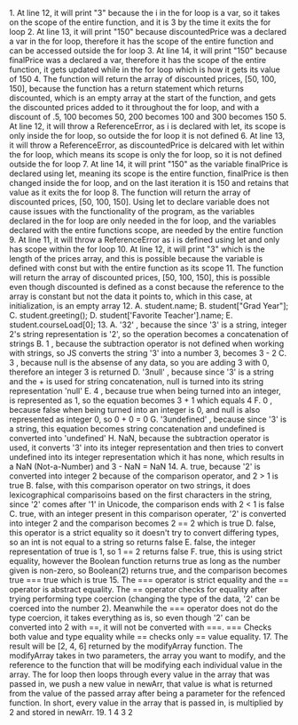 
1\. At line 12, it will print "3" because the i in the for loop is a var, so it takes on the scope of the entire function, and it is 3 by the time it exits the for loop
2\. At line 13, it will print "150" because discountedPrice was a declared a var in the for loop, therefore it has the scope of the entire function and can be accessed outside the for loop
3\. At line 14, it will print "150" because finalPrice was a declared a var, therefore it has the scope of the entire function, it gets updated while in the for loop which is how it gets its value of 150
4\. The function will return the array of discounted prices, [50, 100, 150], because the function has a return statement which returns discounted, which is an empty array at the start of the function, and gets the discounted prices added to it throughout the for loop, and with a discount of .5, 100 becomes 50, 200 becomes 100 and 300 becomes 150
5\. At line 12, it will throw a ReferenceError, as i is declared with let, its scope is only inside the for loop, so outside the for loop it is not defined
6\. At line 13, it will throw a ReferenceError, as discountedPrice is delcared with let within the for loop, which means its scope is only the for loop, so it is not defined outside the for loop
7\. At line 14, it will print "150" as the variable finalPrice is declared using let, meaning its scope is the entire function, finalPrice is then changed inside the for loop, and on the last iteration it is 150 and retains that value as it exits the for loop
8\. The function will return the array of discounted prices, [50, 100, 150]. Using let to declare variable does not cause issues with the functionality of the program, as the variables declared in the for loop are only needed in the for loop, and the variables declared with the entire functions scope, are needed by the entire function
9\. At line 11, it will throw a ReferenceError as i is defined using let and only has scope within the for loop
10\. At line 12, it will print "3" which is the length of the prices array, and this is possible because the variable is defined with const but with the entire function as its scope
11\. The function will return the array of discounted prices, [50, 100, 150], this is possible even though discounted is defined as a const because the reference to the array is constant but not the data it points to, which in this case, at initialization, is an empty array
12\. A. student.name;
    B. student["Grad Year"];
    C. student.greeting();
    D. student['Favorite Teacher'].name;
    E. student.courseLoad[0];
13\. A. '32' , because the since '3' is a string, integer 2's string representation is '2', so the operation becomes a concatenation of strings
    B. 1 , because the subtraction operator is not defined when working with strings, so JS converts the string '3' into a number 3, becomes 3 - 2
    C. 3 , because null is the absense of any data, so you are adding 3 with 0, therefore an integer 3 is returned
    D. '3null' , because since '3' is a string and the + is used for string concatenation, null is turned into its string representation 'null'
    E. 4 , because true when being turned into an integer, is represented as 1, so the equation becomes 3 + 1 which equals 4
    F. 0 , because false when being turned into an integer is 0, and null is also represented as integer 0, so 0 + 0 = 0
    G. '3undefined' , because since '3' is a string, this equation becomes string concatenation and undefined is converted into 'undefined'
    H. NaN, because the subtraction operator is used, it converts '3' into its integer representation and then tries to convert undefined into its integer representation which it has none, which results in a NaN (Not-a-Number) and 3 - NaN = NaN
14\. A. true, because '2' is converted into integer 2 because of the comparison operator, and 2 > 1 is true
    B. false, with this comparison operator on two strings, it does lexicographical comparisoins based on the first characters in the string, since '2' comes after '1' in Unicode, the comparison ends with 2 < 1 is false
    C. true, with an integer present in this comparison operater, '2' is converted into integer 2 and the comparison becomes 2 == 2 which is true
    D. false, this operator is a strict equality so it doesn't try to convert differing types, so an int is not equal to a string so returns false
    E. false, the integer representation of true is 1, so 1 == 2 returns false
    F. true, this is using strict equality, however the Boolean function returns true as long as the number given is non-zero, so Boolean(2) returns true, and the comparison becomes true === true which is true
15\. The === operator is strict equality and the == operator is abstract equality. The == operator checks for equality after trying performing type coercion (changing the type of the data, '2' can be coerced into the number 2). Meanwhile the === operator does not do the type coercion, it takes everything as is, so even though '2' can be converted into 2 with ==, it will not be converted with ===. === Checks both value and type equality while == checks only == value equality.
17\. The result will be [2, 4, 6] returned by the modifyArray function. The modifyArray takes in two parameters, the array you want to modify, and the reference to the function that will be modifying each individual value in the array. The for loop then loops through every value in the array that was passed in, we push a new value in newArr, that value is what is returned from the value of the passed array after being a parameter for the refenced function. In short, every value in the array that is passed in, is multiplied by 2 and stored in newArr. 
19\. 1
    4
    3
    2